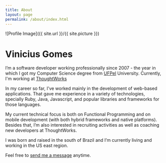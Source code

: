 ```yaml
---
title: About
layout: page
permalink: /about/index.html
---
```

![Profile Image]({{ site.url }}/{{ site.picture }})

# Vinicius Gomes

I’m a software developer working professionally since 2007 - the year in which I got my Computer Science degree from [UFPel](http://portal.ufpel.edu.br/en/) University. Currently, I'm working at [ThoughtWorks](https://www.thoughtworks.com/)

In my career so far, I’ve worked mainly in the development of web-based applications. That gave me experience in a variety of technologies, specially Ruby, Java, Javascript, and popular libraries and frameworks for those languages.

My current technical focus is both on Functional Programming and on mobile development (with both hybrid frameworks and native platforms). Besides that, I’m also interested in recruiting activities as well as coaching new developers at ThoughtWorks.

I was born and raised in the south of Brazil and I’m currently living and working in the US east region.

Feel free to [send me a message](mailto:me@vvgomes.com) anytime.

